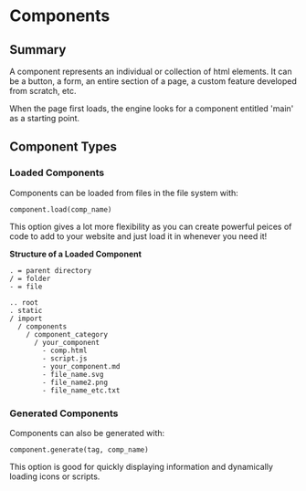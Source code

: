 # Components

## Summary

A component represents an individual or collection of html elements. It can be a button, a
form, an entire section of a page, a custom feature developed from scratch, etc.

When the page first loads, the engine looks for a component entitled 'main' as a starting point.

## Component Types

### **Loaded Components**

Components can be loaded from files in the file system with:

``` component.load(comp_name) ```

This option gives a lot more flexibility as you can create powerful peices of code to add to your website and just load it in whenever you need it!

**Structure of a Loaded Component**

```
. = parent directory
/ = folder
- = file

.. root
. static
/ import
  / components
    / component_category
      / your_component
        - comp.html
        - script.js
        - your_component.md
        - file_name.svg
        - file_name2.png
        - file_name_etc.txt
```


 ### **Generated Components**
 
 Components can also be generated with:

 ``` component.generate(tag, comp_name) ```

This option is good for quickly displaying information and dynamically loading icons or scripts.